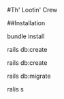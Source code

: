 #Th' Lootin' Crew


##Installation

bundle install

rails db:create

rails db:create

rails db:migrate

ralis s
